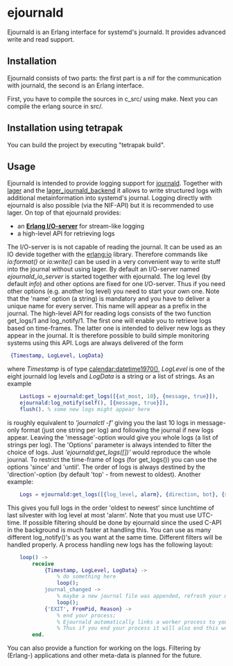 ejournald
=========

Ejournald is an Erlang interface for systemd's journald. It provides advanced write and read support.

Installation
------------

Ejournald consists of two parts: the first part is a nif for the communication with journald, the second is an Erlang interface.

First, you have to compile the sources in c_src/ using make. Next you can compile the erlang source in src/. 

Installation using tetrapak
--------------------------
You can build the project by executing "tetrapak build". 

Usage
-----

Ejournald is intended to provide logging support for [journald](http://www.freedesktop.org/software/systemd/man/systemd-journald.service.html). Together with [lager](https://github.com/basho/lager) and the [lager_journald_backend](https://github.com/travelping/lager_journald_backend) it allows to write structured logs with additional metainformation into systemd's journal. Logging directly with ejournald is also possible (via the NIF-API) but it is recommended to use lager. On top of that ejournald provides:

- an [**Erlang I/O-server**](http://www.erlang.org/doc/apps/stdlib/io_protocol.html) for stream-like logging
- a high-level API for retrieving logs 

The I/O-server is is not capable of reading the journal. It can be used as an IO devide together with the [erlang:io](http://erlang.org/doc/man/io.html) library. Therefore commands like *io:format()* or *io:write()* can be used in a very convenient way to write stuff into the journal without using lager. By default an I/O-server named *ejournald_io_server* is started together with ejournald. The log level (by default *info*) and other options are fixed for one I/O-server. Thus if you need other options (e.g. another log level) you need to start your own one. Note that the 'name' option (a string) is mandatory and you have to deliver a unique name for every server. This name will appear as a prefix in the journal.
The high-level API for reading logs consists of the two function get_logs/1 and log_notify/1. The first one will enable you to retrieve logs based on time-frames. The latter one is intended to deliver new logs as they appear in the journal. It is therefore possible to build simple monitoring systems using this API. Logs are always delivered of the form

```erlang
 {Timestamp, LogLevel, LogData}
```

where *Timestamp* is of type [calendar:datetime1970()](http://www.erlang.org/doc/man/calendar.html#type-datetime1970), *LogLevel* is one of the eight journald log levels and *LogData* is a string or a list of strings. As an example 

```erlang
    LastLogs = ejournald:get_logs([{at_most, 10}, {message, true}]),
    ejournald:log_notify(self(), [{message, true}]),
    flush(). % some new logs might appear here 
```

is roughly equivalent to *'journalctl -f'* giving you the last 10 logs in message-only format (just one string per log) and following the journal if new logs appear. Leaving the 'message'-option would give you whole logs (a list of strings per log). The 'Options' parameter is always intended to filter the choice of logs. Just *'ejournald:get_logs([])'* would reproduce the whole journal. To restrict the time-frame of logs (for get_logs()) you can use the options 'since' and 'until'. The order of logs is always destined by the 'direction'-option (by default 'top' - from newest to oldest). Another example:

```erlang
    Logs = ejournald:get_logs([{log_level, alarm}, {direction, bot}, {since, {{2013,12,31},{12,0,0}} }]).
```

This gives you full logs in the order 'oldest to newest' since lunchtime of last silvester with log level at most 'alarm'. Note that you must use UTC-time. If possible filtering should be done by ejournald since the used C-API in the background is much faster at handling this. You can use as many different log_notify()'s as you want at the same time. Different filters will be handled properly. A process handling new logs has the following layout:

```erlang
	loop() ->
		receive 
			{Timestamp, LogLevel, LogData} ->
				% do something here
				loop();
			journal_changed ->
				% maybe a new journal file was appended, refresh your monitors
				loop();
			{'EXIT', FromPid, Reason} ->
				% end your process;
				% Ejournald automatically links a worker process to your Pid.
				% Thus if you end your process it will also end this worker.
		end.
```

You can also provide a function for working on the logs. Filtering by (Erlang-) applications and other meta-data is planned for the future.
